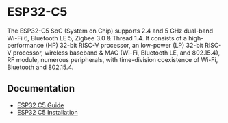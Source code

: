 # ESP32-C5
The ESP32-C5 SoC (System on Chip) supports 2.4 and 5 GHz dual-band Wi-Fi 6, Bluetooth LE 5, Zigbee 3.0 & Thread 1.4. It consists of a high-performance (HP) 32-bit RISC-V processor, an low-power (LP) 32-bit RISC-V processor, wireless baseband & MAC (Wi-Fi, Bluetooth LE, and 802.15.4), RF module, numerous
peripherals, with time-division coexistence of Wi-Fi, Bluetooth and 802.15.4.

## Documentation
- [ESP32 C5 Guide](https://docs.espressif.com/projects/esp-dev-kits/en/latest/esp32c5/esp32-c5-devkitc-1/user_guide.html)
- [ESP32 C5 Installation](https://docs.espressif.com/projects/esp-idf/en/stable/esp32c5/get-started/index.html)
